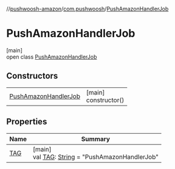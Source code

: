 //[pushwoosh-amazon](../../../index.md)/[com.pushwoosh](../index.md)/[PushAmazonHandlerJob](index.md)

# PushAmazonHandlerJob

[main]\
open class [PushAmazonHandlerJob](index.md)

## Constructors

| | |
|---|---|
| [PushAmazonHandlerJob](-push-amazon-handler-job.md) | [main]<br>constructor() |

## Properties

| Name | Summary |
|---|---|
| [TAG](-t-a-g.md) | [main]<br>val [TAG](-t-a-g.md): [String](https://developer.android.com/reference/kotlin/java/lang/String.html) = &quot;PushAmazonHandlerJob&quot; |
